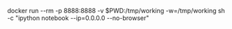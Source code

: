 docker run --rm -p 8888:8888  -v $PWD:/tmp/working -w=/tmp/working  sh -c "ipython notebook --ip=0.0.0.0 --no-browser"
